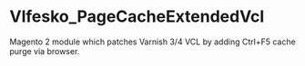 # Vlfesko_PageCacheExtendedVcl
Magento 2 module which patches Varnish 3/4 VCL by adding Ctrl+F5 cache purge via browser.

